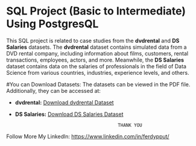 # SQL Project (Basic to Intermediate) Using PostgresQL
This SQL project is related to case studies from the **dvdrental** and **DS Salaries** datasets. The **dvdrental** dataset contains simulated data from a DVD rental company, including information about films, customers, rental transactions, employees, actors, and more. Meanwhile, the **DS Salaries** dataset contains data on the salaries of professionals in the field of Data Science from various countries, industries, experience levels, and others.

#You can Download Datasets:
The datasets can be viewed in the PDF file. Additionally, they can be accessed at:  
- **dvdrental:**  [Download dvdrental Dataset](./dvdrental.tar)
- **DS Salaries:** [Download DS Salaries Dataset](./ds_salaries.csv)

                                            THANK YOU

Follow More
My Linkedln: https://www.linkedin.com/in/ferdypput/
